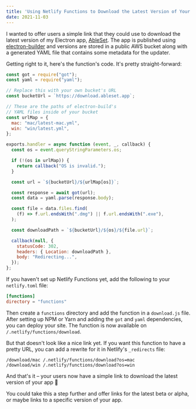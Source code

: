```yaml
---
title: 'Using Netlify Functions to Download the Latest Version of Your Electron App'
date: 2021-11-03
---
```


I wanted to offer users a simple link that they could use to download the latest version of my Electron app, [AbleSet](https://ableset.app). The app is published using [electron-builder](https://electron.build) and versions are stored in a public AWS bucket along with a generated YAML file that contains some metadata for the updater.

Getting right to it, here's the function's code. It's pretty straight-forward:

```js
const got = require("got");
const yaml = require("yaml");

// Replace this with your own bucket's URL
const bucketUrl = `https://download.ableset.app`;

// These are the paths of electron-build's
// YAML files inside of your bucket
const urlMap = {
  mac: "mac/latest-mac.yml",
  win: "win/latest.yml",
};

exports.handler = async function (event, _, callback) {
  const os = event.queryStringParameters.os;

  if (!(os in urlMap)) {
    return callback("OS is invalid.");
  }

  const url = `${bucketUrl}/${urlMap[os]}`;

  const response = await got(url);
  const data = yaml.parse(response.body);

  const file = data.files.find(
    (f) => f.url.endsWith(".dmg") || f.url.endsWith(".exe"),
  );

  const downloadPath = `${bucketUrl}/${os}/${file.url}`;

  callback(null, {
    statusCode: 302,
    headers: { Location: downloadPath },
    body: "Redirecting...",
  });
};
```

If you haven't set up Netlify Functions yet, add the following to your `netlify.toml` file:

```toml
[functions]
directory = "functions"
```

Then create a `functions` directory and add the function in a `download.js` file. After setting up NPM or Yarn and adding the `got` and `yaml` dependencies, you can deploy your site. The function is now available on `/.netlify/functions/download`.

But that doesn't look like a nice link yet. If you want this function to have a pretty URL, you can add a rewrite for it in Netlify's `_redirects` file:

```
/download/mac /.netlify/functions/download?os=mac
/download/win /.netlify/functions/download?os=win
```

And that's it – your users now have a simple link to download the latest version of your app 🎉

You could take this a step further and offer links for the latest beta or alpha, or maybe links to a specific version of your app.